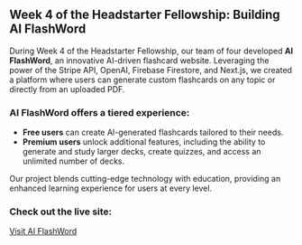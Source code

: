 ## Week 4 of the Headstarter Fellowship: Building AI FlashWord

During Week 4 of the Headstarter Fellowship, our team of four developed **AI FlashWord**, an innovative AI-driven flashcard website. Leveraging the power of the Stripe API, OpenAI, Firebase Firestore, and Next.js, we created a platform where users can generate custom flashcards on any topic or directly from an uploaded PDF.

### AI FlashWord offers a tiered experience:

- **Free users** can create AI-generated flashcards tailored to their needs.
- **Premium users** unlock additional features, including the ability to generate and study larger decks, create quizzes, and access an unlimited number of decks.

Our project blends cutting-edge technology with education, providing an enhanced learning experience for users at every level.

### Check out the live site:

<a href="https://ai-flash-word.vercel.app/" target="_blank" rel="noopener noreferrer">Visit AI FlashWord</a>




